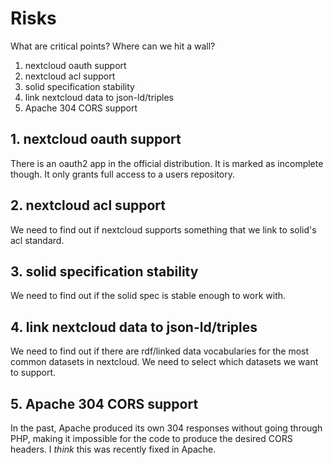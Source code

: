 # Risks

What are critical points? Where can we hit a wall?

1. nextcloud oauth support
2. nextcloud acl support
3. solid specification stability
4. link nextcloud data to json-ld/triples
5. Apache 304 CORS support

## 1. nextcloud oauth support

There is an oauth2 app in the official distribution. It is marked as
incomplete though. It only grants full access to a users repository.

## 2. nextcloud acl support

We need to find out if nextcloud supports something that we link to solid's
acl standard.


## 3. solid specification stability

We need to find out if the solid spec is stable enough to work with.

## 4. link nextcloud data to json-ld/triples

We need to find out if there are rdf/linked data vocabularies for the most
common datasets in nextcloud. We need to select which datasets we want to
support.

## 5. Apache 304 CORS support
In the past, Apache produced its own 304 responses without going through PHP,
making it impossible for the code to produce the desired CORS headers. I *think* this was recently fixed in Apache.
